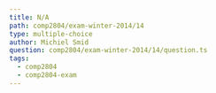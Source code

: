 ```yaml
---
title: N/A
path: comp2804/exam-winter-2014/14
type: multiple-choice
author: Michiel Smid
question: comp2804/exam-winter-2014/14/question.ts
tags:
  - comp2804
  - comp2804-exam
---
```

